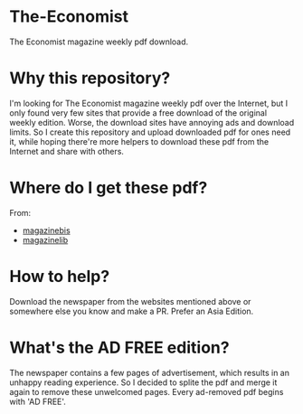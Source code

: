 # The-Economist
The Economist magazine weekly pdf download.

# Why this repository?
I'm looking for The Economist magazine weekly pdf over the Internet, but I only found very few sites that provide a free download of the original weekly edition. Worse, the download sites have annoying ads and download limits. So I create this repository and upload downloaded pdf for ones need it, while hoping there're more helpers to download these pdf from the Internet and share with others.

# Where do I get these pdf?
From:
- [magazinebis](https://magazinebis.com/?s=The+Economist)
- [magazinelib](https://magazinelib.com/?s=the+economist)

# How to help?
Download the newspaper from the websites mentioned above or somewhere else you know and make a PR.
Prefer an Asia Edition.

# What's the AD FREE edition?
The newspaper contains a few pages of advertisement, which results in an unhappy reading experience. So I decided to splite the pdf and merge it again to remove these unwelcomed pages. Every ad-removed pdf begins with 'AD FREE'.